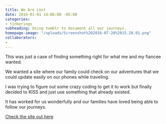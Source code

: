 ```yaml
---
title: We Are Lost
date: 2016-01-01 14:06:00 -05:00
categories:
- tinkerings
subheading: Using tumblr to document all our journeys.
homepage-image: "/uploads/Screenshot%202016-07-28%2015.20.01.png"
collaborators:
- 
---
```


This was just a case of finding something right for what me and my fiancee wanted. 

We wanted a site where our family could check on our adventures that we could update easily on our phones while traveling.

I was trying to figure out some crazy coding to get it to work but finally decided to KISS and just use something that already existed. 

It has worked for us wonderfully and our families have loved being able to follow our journeys.

[Check the site out here](http://wearelo.st)